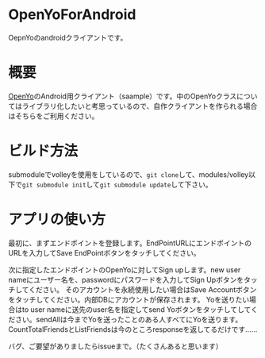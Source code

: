 OpenYoForAndroid
================

OepnYoのandroidクライアントです。

# 概要
[OpenYo](https://github.com/nna774/OpenYo)のAndroid用クライアント（saample）です。中のOpenYoクラスについてはライブラリ化したいと考思っているので、自作クライアントを作られる場合はそちらをご利用ください。
# ビルド方法
submoduleでvolleyを使用をしているので、`git clone`して、modules/volley以下で`git submodule init`して`git submodule update`して下さい。

# アプリの使い方
最初に、まずエンドポイントを登録します。EndPointURLにエンドポイントのURLを入力してSave EndPointボタンをタッチしてください。

次に指定したエンドポイントのOpenYoに対してSign upします。new user nameにユーザー名を、passwordにパスワードを入力してSign Upボタンをタッチしてください。
そのアカウントを永続使用したい場合はSave Accountボタンをタッチしてください。内部DBにアカウントが保存されます。
Yoを送りたい場合はto user nameに送先のuser名を指定してsend Yoボタンをタッチしてしてください。sendAllは今までYoを送ったことのある人すべてにYoを送ります。
CountTotalFriendsとListFriendsは今のところresponseを返してるだけです……

バグ、ご要望がありましたらissueまで。（たくさんあると思います）

